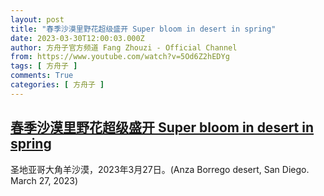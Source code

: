 ```yaml
---
layout: post
title: "春季沙漠里野花超级盛开 Super bloom in desert in spring"
date: 2023-03-30T12:00:03.000Z
author: 方舟子官方频道 Fang Zhouzi - Official Channel
from: https://www.youtube.com/watch?v=5Od6Z2hEDYg
tags: [ 方舟子 ]
comments: True
categories: [ 方舟子 ]
---
```

<!--1680177603000-->
[春季沙漠里野花超级盛开 Super bloom in desert in spring](https://www.youtube.com/watch?v=5Od6Z2hEDYg)
------

<div>
圣地亚哥大角羊沙漠，2023年3月27日。(Anza Borrego desert, San Diego. March 27, 2023)
</div>
